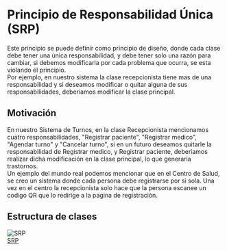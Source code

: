# Principio de Responsabilidad Única (SRP)
Este principio se puede definir como principio de diseño, donde cada clase debe tener una única responsabilidad, y debe tener solo una razón para cambiar, si debemos modificarla por cada problema que ocurra, se esta violando el  principio.  
Por ejemplo, en nuestro sistema la clase recepcionista tiene mas de una responsabilidad y si deseamos modificar o quitar alguna de sus responsabilidades, deberiamos modificar la clase principal.

## Motivación
En nuestro Sistema de Turnos, en la clase Recepcionista mencionamos cuatro responsabilidades, "Registrar paciente", "Registrar medico", "Agendar turno" y "Cancelar turno", si en un futuro deseamos quitarle la responsabilidad de Registrar medico, y Registrar paciente, deberiamos realizar dicha modificación en la clase principal, lo que generaria trastornos.  
Un ejemplo del mundo real podemos mencionar que en el Centro de Salud, se creo un sistema donde cada persona debe registrarse por sì sola. Una vez en el centro la recepcionista solo hace que la persona escanee un codigo QR que lo redirige a la pagina de registraciòn. 

## Estructura de clases  
![SRP](https://github.com/user-attachments/assets/02e704c8-4b91-458a-925a-5796f4e801cf)  
[SRP](https://drive.google.com/file/d/17uYyJn_6kcsq2r6DFEjtZc7SG9PZx7cU/view?usp=sharing)





